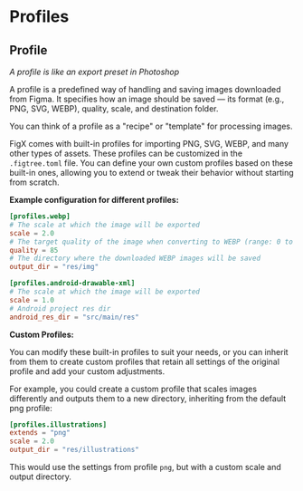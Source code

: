 # Profiles

## Profile
*A profile is like an export preset in Photoshop*

A profile is a predefined way of handling and saving images downloaded from Figma. It specifies how an image should be saved — its format (e.g., PNG, SVG, WEBP), quality, scale, and destination folder.

You can think of a profile as a "recipe" or "template" for processing images.

FigX comes with built-in profiles for importing PNG, SVG, WEBP, and many other types of assets. These profiles can be customized in the `.figtree.toml` file. You can define your own custom profiles based on these built-in ones, allowing you to extend or tweak their behavior without starting from scratch.

**Example configuration for different profiles:**

```toml
[profiles.webp]
# The scale at which the image will be exported
scale = 2.0
# The target quality of the image when converting to WEBP (range: 0 to 100)
quality = 85
# The directory where the downloaded WEBP images will be saved
output_dir = "res/img"

[profiles.android-drawable-xml]
# The scale at which the image will be exported
scale = 1.0
# Android project res dir
android_res_dir = "src/main/res"
```

**Custom Profiles:**

You can modify these built-in profiles to suit your needs, or you can inherit from them to create custom profiles that retain all settings of the original profile and add your custom adjustments.

For example, you could create a custom profile that scales images differently and outputs them to a new directory, inheriting from the default png profile:

```toml
[profiles.illustrations]
extends = "png"
scale = 2.0
output_dir = "res/illustrations"
```

This would use the settings from profile `png`, but with a custom scale and output directory.
